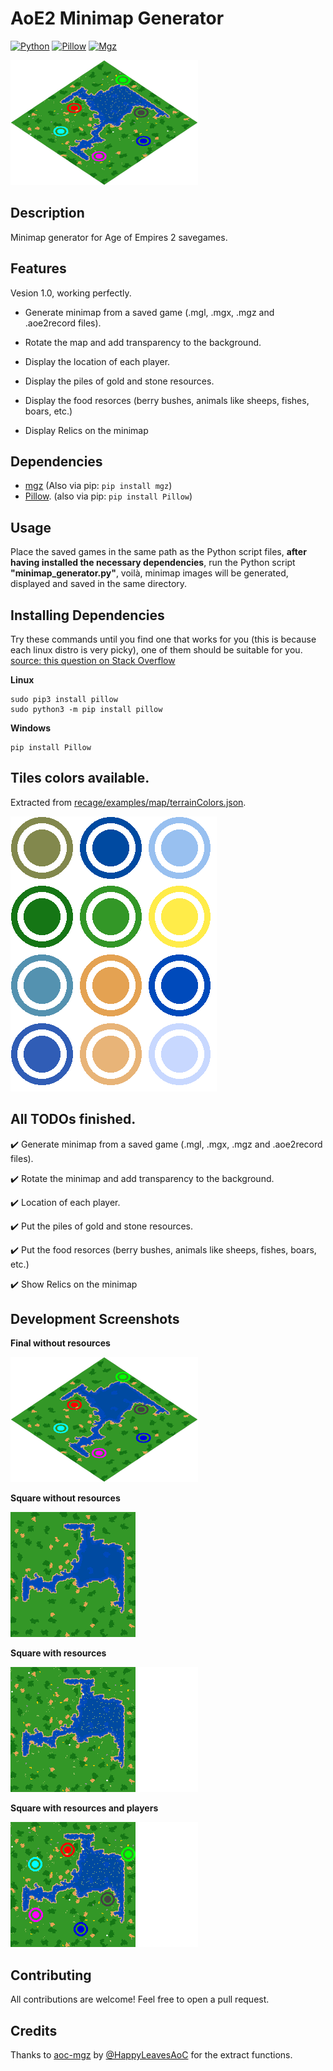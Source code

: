 ﻿# AoE2 Minimap Generator
[![Python](https://img.shields.io/badge/Python-3.7.7-blue.svg)](https://www.python.org/)
[![Pillow](https://img.shields.io/badge/Pillow-8.0.0-green.svg)](https://pypi.org/project/Pillow/)
[![Mgz](https://img.shields.io/badge/Mgz-1.5.0-green.svg)](https://pypi.org/project/mgz/)

[![Screenshot](./screenshots/screenshot_001.png)](https://github.com/Marfullsen/AoE2-minimap-generator)

## Description
Minimap generator for Age of Empires 2 savegames.

## Features
Vesion 1.0, working perfectly.

- Generate minimap from a saved game (.mgl, .mgx, .mgz and .aoe2record files).

- Rotate the map and add transparency to the background.

- Display the location of each player.

- Display the piles of gold and stone resources.

- Display the food resorces (berry bushes, animals like sheeps, fishes, boars, etc.)

- Display Relics on the minimap

## Dependencies
- [mgz](https://github.com/happyleavesaoc/aoc-mgz) (Also via pip: `pip install mgz`)
- [Pillow](https://pillow.readthedocs.io/en/stable/installation.html). (also via pip: `pip install Pillow`)

## Usage
Place the saved games in the same path as the Python script files, **after having installed the necessary dependencies**, run the Python script **"minimap_generator.py"**, voilà, minimap images will be generated, displayed and saved in the same directory.

## Installing Dependencies
Try these commands until you find one that works for you (this is because each linux distro is very picky), one of them should be suitable for you. [source: this question on Stack Overflow](https://stackoverflow.com/questions/20060096/installing-pil-with-pip)

**Linux**
```
sudo pip3 install pillow
sudo python3 -m pip install pillow

```

**Windows**
```
pip install Pillow
```

## Tiles colors available.
Extracted from [recage/examples/map/terrainColors.json](https://github.com/genie-js/recage/blob/master/examples/map/terrainColors.json).

[![colors](./screenshots/colors.png)](https://github.com/Marfullsen/AoE2-minimap-generator/blob/master/colors_available.py)

## All TODOs finished.
:heavy_check_mark: Generate minimap from a saved game (.mgl, .mgx, .mgz and .aoe2record files).

:heavy_check_mark: Rotate the minimap and add transparency to the background.

:heavy_check_mark: Location of each player.

:heavy_check_mark: Put the piles of gold and stone resources.

:heavy_check_mark: Put the food resorces (berry bushes, animals like sheeps, fishes, boars, etc.)

:heavy_check_mark: Show Relics on the minimap

## Development Screenshots

**Final without resources**

[![No Resources](./screenshots/screenshot_003.png)]()


**Square without resources**

[![square_no_resources](./screenshots/square_map_no_resources.png)]()


**Square with resources**

[![square_with_resources](./screenshots/square_map_with_resources.png)]()


**Square with resources and players**

[![square_with_resources_and_players](./screenshots/square_map_with_resources_and_players.png)]()

## Contributing
All contributions are welcome!
Feel free to open a pull request.

## Credits
Thanks to [aoc-mgz](https://github.com/happyleavesaoc/aoc-mgz) by [@HappyLeavesAoC](https://github.com/happyleavesaoc/) for the extract functions.

